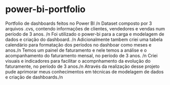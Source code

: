 # power-bi-portfolio
Portfolio de dashboards feitos no Power BI /n
Dataset composto por 3 arquivos .cvs, contendo informações de clientes, vendedores e vendas num período de 3 anos. /n
Foi utilizado o power-bi para a carga e modelagem de dados e criação do dashboard. /n
Adicionalmente tambem criei uma tabela calendário para formatação dos períodos no dashboar como meses e anos./n
Temos um painel de faturamento e nele temos a análise e o acompanhamento do faturamento mensal, no período de 3 anos. /n
Criei visuais e indicadores para facilitar o acompnhamento da evolução do faturamente, no período de 3 anos./n
Através da realização desse projeto pude aprimorar meus conhecimentos em técnicas de modelagem de dados e criação de dashboards./n
